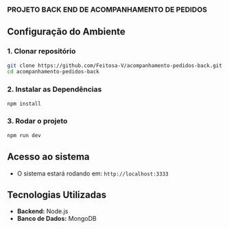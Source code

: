 ### PROJETO BACK END DE ACOMPANHAMENTO DE PEDIDOS

## Configuração do Ambiente

### 1. Clonar repositório
```sh
git clone https://github.com/Feitosa-V/acompanhamento-pedidos-back.git
cd acompanhamento-pedidos-back
```

### 2. Instalar as Dependências
```sh
npm install
```

### 3. Rodar o projeto
```bash
npm run dev
```

## Acesso ao sistema
- O sistema estará rodando em: `http://localhost:3333`


## Tecnologias Utilizadas
- **Backend:** Node.js
- **Banco de Dados:** MongoDB



